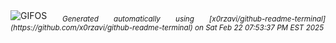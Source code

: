 <div align="justify">
<picture>
    <source media="(prefers-color-scheme: dark)" srcset="https://i.ibb.co/TMtQ7vJ6/output-gif.gif">
    <source media="(prefers-color-scheme: light)" srcset="https://i.ibb.co/TMtQ7vJ6/output-gif.gif">
    <img alt="GIFOS" src="https://i.ibb.co/TMtQ7vJ6/output-gif.gif">
</picture>
<sub><i>Generated automatically using [x0rzavi/github-readme-terminal](https://github.com/x0rzavi/github-readme-terminal) on Sat Feb 22 07:53:37 PM EST 2025</i></sub>
</div>

<!--  -->